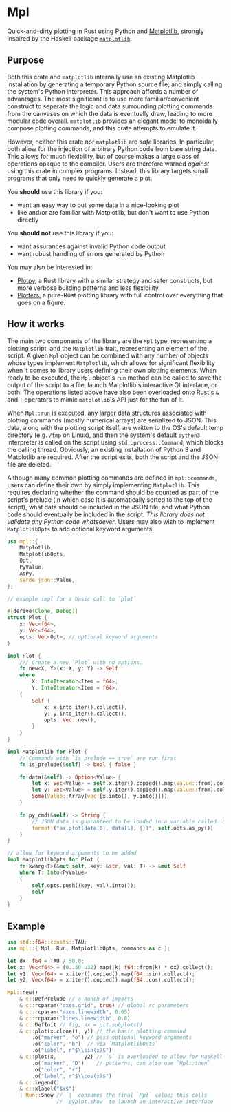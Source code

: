 # Mpl

Quick-and-dirty plotting in Rust using Python and [Matplotlib][matplotlib],
strongly inspired by the Haskell package [`matplotlib`][matplotlib-hs].

## Purpose
Both this crate and `matplotlib` internally use an existing Matplotlib
installation by generating a temporary Python source file, and simply calling
the system's Python interpreter. This approach affords a number of advantages.
The most significant is to use more familiar/convenient construct to separate
the logic and data surrounding plotting commands from the canvases on which the
data is eventually draw, leading to more modular code overall. `matplotlib`
provides an elegant model to monoidally compose plotting commands, and this
crate attempts to emulate it.

However, neither this crate nor `matplotlib` are *safe* libraries. In
particular, both allow for the injection of arbitrary Python code from bare
string data. This allows for much flexibility, but of course makes a large class
of operations opaque to the compiler. Users are therefore warned *against* using
this crate in complex programs. Instead, this library targets small programs
that only need to quickly generate a plot.

You **should** use this library if you:
- want an easy way to put some data in a nice-looking plot
- like and/or are familiar with Matplotlib, but don't want to use Python
  directly

You **should not** use this library if you:
- want assurances against invalid Python code output
- want robust handling of errors generated by Python

You may also be interested in:
- [Plotpy][plotpy], a Rust library with a similar strategy and safer constructs,
  but more verbose building patterns and less flexibility.
- [Plotters][plotters], a pure-Rust plotting library with full control over
  everything that goes on a figure.

## How it works
The main two components of the library are the `Mpl` type, representing a
plotting script, and the `Matplotlib` trait, representing an element of the
script. A given `Mpl` object can be combined with any number of objects whose
types implement `Matplotlib`, which allows for significant flexibility when it
comes to library users defining their own plotting elements. When ready to be
executed, the `Mpl` object's `run` method can be called to save the output of
the script to a file, launch Matplotlib's interactive Qt interface, or both. The
operations listed above have also been overloaded onto Rust's `&` and `|`
operators to mimic `matplotlib`'s API just for the fun of it.

When `Mpl::run` is executed, any larger data structures associated with plotting
commands (mostly numerical arrays) are serialized to JSON. This data, along with
the plotting script itself, are written to the OS's default temp directory (e.g.
`/tmp` on Linux), and then the system's default `python3` interpreter is called
on the script using `std::process::Command`, which blocks the calling thread.
Obviously, an existing installation of Python 3 and Matplotlib are required.
After the script exits, both the script and the JSON file are deleted.

Although many common plotting commands are defined in `mpl::commands`, users can
define their own by simply implementing `Matplotlib`. This requires declaring
whether the command should be counted as part of the script's prelude (in which
case it is automatically sorted to the top of the script), what data should be
included in the JSON file, and what Python code should eventually be included in
the script. *This library does not validate any Python code whatsoever*. Users
may also wish to implement `MatplotlibOpts` to add optional keyword arguments.

```rust
use mpl::{
    Matplotlib,
    MatplotlibOpts,
    Opt,
    PyValue,
    AsPy,
    serde_json::Value,
};

// example impl for a basic call to `plot`

#[derive(Clone, Debug)]
struct Plot {
    x: Vec<f64>,
    y: Vec<f64>,
    opts: Vec<Opt>, // optional keyword arguments
}

impl Plot {
    /// Create a new `Plot` with no options.
    fn new<X, Y>(x: X, y: Y) -> Self
    where
        X: IntoIterator<Item = f64>,
        Y: IntoIterator<Item = f64>,
    {
        Self {
            x: x.into_iter().collect(),
            y: y.into_iter().collect(),
            opts: Vec::new(),
        }
    }
}

impl Matplotlib for Plot {
    // Commands with `is_prelude == true` are run first
    fn is_prelude(&self) -> bool { false }

    fn data(&self) -> Option<Value> {
        let x: Vec<Value> = self.x.iter().copied().map(Value::from).collect();
        let y: Vec<Value> = self.y.iter().copied().map(Value::from).collect();
        Some(Value::Array(vec![x.into(), y.into()]))
    }

    fn py_cmd(&self) -> String {
        // JSON data is guaranteed to be loaded in a variable called `data`
        format!("ax.plot(data[0], data[1], {})", self.opts.as_py())
    }
}

// allow for keyword arguments to be added
impl MatplotlibOpts for Plot {
    fn kwarg<T>(&mut self, key: &str, val: T) -> &mut Self
    where T: Into<PyValue>
    {
        self.opts.push((key, val).into());
        self
    }
}
```

## Example
```rust
use std::f64::consts::TAU;
use mpl::{ Mpl, Run, MatplotlibOpts, commands as c };

let dx: f64 = TAU / 50.0;
let x: Vec<f64> = (0..50_u32).map(|k| f64::from(k) * dx).collect();
let y1: Vec<f64> = x.iter().copied().map(f64::sin).collect();
let y2: Vec<f64> = x.iter().copied().map(f64::cos).collect();

Mpl::new()
    & c::DefPrelude // a bunch of imports
    & c::rcparam("axes.grid", true) // global rc parameters
    & c::rcparam("axes.linewidth", 0.65)
    & c::rcparam("lines.linewidth", 0.8)
    & c::DefInit // fig, ax = plt.subplots()
    & c::plot(x.clone(), y1) // the basic plotting command
        .o("marker", "o") // pass optional keyword arguments
        .o("color", "b")  // via `MatplotlibOpts`
        .o("label", r"$\\sin(x)$")
    & c::plot(x,         y2) // `&` is overloaded to allow for Haskell-like
        .o("marker", "D")    // patterns, can also use `Mpl::then`
        .o("color", "r")
        .o("label", r"$\\cos(x)$")
    & c::legend()
    & c::xlabel("$x$")
    | Run::Show // `|` consumes the final `Mpl` value; this calls
                // `pyplot.show` to launch an interactive interface
```

[matplotlib]: https://matplotlib.org/
[matplotlib-hs]: https://hackage.haskell.org/package/matplotlib
[plotpy]: https://crates.io/crates/plotpy
[plotters]: https://crates.io/crates/plotters
